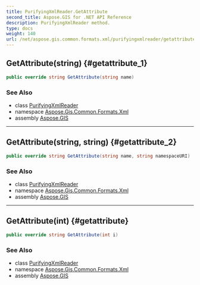 ```yaml
---
title: PurifyingXmlReader.GetAttribute
second_title: Aspose.GIS for .NET API Reference
description: PurifyingXmlReader method. 
type: docs
weight: 140
url: /net/aspose.gis.common.formats.xml/purifyingxmlreader/getattribute/
---
```

## GetAttribute(string) {#getattribute_1}

```csharp
public override string GetAttribute(string name)
```

### See Also

* class [PurifyingXmlReader](../)
* namespace [Aspose.Gis.Common.Formats.Xml](../../purifyingxmlreader/)
* assembly [Aspose.GIS](../../../)

---

## GetAttribute(string, string) {#getattribute_2}

```csharp
public override string GetAttribute(string name, string namespaceURI)
```

### See Also

* class [PurifyingXmlReader](../)
* namespace [Aspose.Gis.Common.Formats.Xml](../../purifyingxmlreader/)
* assembly [Aspose.GIS](../../../)

---

## GetAttribute(int) {#getattribute}

```csharp
public override string GetAttribute(int i)
```

### See Also

* class [PurifyingXmlReader](../)
* namespace [Aspose.Gis.Common.Formats.Xml](../../purifyingxmlreader/)
* assembly [Aspose.GIS](../../../)


